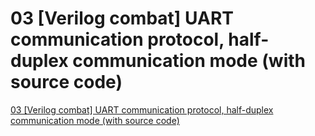 # 03 [Verilog combat] UART communication protocol, half-duplex communication mode (with source code)
[03 [Verilog combat] UART communication protocol, half-duplex communication mode (with source code)](https://aiwithcloud.com/2022/09/19/03_verilog_combat_uart_communication_protocol_half_duplex_communication_mode_with_source_code/)